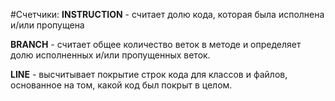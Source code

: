 #Счетчики:
**INSTRUCTION** - считает долю кода, которая была исполнена и/или пропущена

**BRANCH** - считает общее количество веток в методе и определяет долю исполненных и/или пропущенных веток.

**LINE** - высчитывает покрытие строк кода для классов и файлов, основанное на том, какой код был покрыт в целом.


